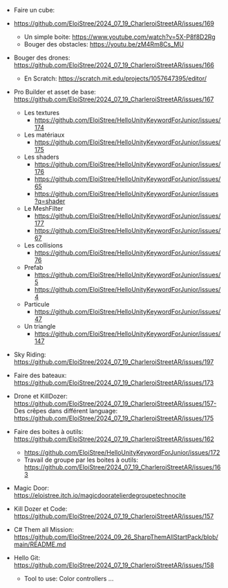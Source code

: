 

- Faire un cube:
- https://github.com/EloiStree/2024_07_19_CharleroiStreetAR/issues/169
  - Un simple boite: https://www.youtube.com/watch?v=5X-P8f8D2Rg
  - Bouger des obstacles: https://youtu.be/zM4Rm8Cs_MU
- Bouger des drones: https://github.com/EloiStree/2024_07_19_CharleroiStreetAR/issues/166
  - En Scratch: https://scratch.mit.edu/projects/1057647395/editor/
- Pro Builder et asset de base: https://github.com/EloiStree/2024_07_19_CharleroiStreetAR/issues/167
   - Les textures
     -  https://github.com/EloiStree/HelloUnityKeywordForJunior/issues/174
   - Les matériaux
     - https://github.com/EloiStree/HelloUnityKeywordForJunior/issues/175 
   - Les shaders
     - https://github.com/EloiStree/HelloUnityKeywordForJunior/issues/176
     - https://github.com/EloiStree/HelloUnityKeywordForJunior/issues/65
     - https://github.com/EloiStree/HelloUnityKeywordForJunior/issues?q=shader
   - Le MeshFilter 
     - https://github.com/EloiStree/HelloUnityKeywordForJunior/issues/177
     -  https://github.com/EloiStree/HelloUnityKeywordForJunior/issues/67
   - Les collisions
     - https://github.com/EloiStree/HelloUnityKeywordForJunior/issues/76 
   - Prefab
     - https://github.com/EloiStree/HelloUnityKeywordForJunior/issues/5  
     - https://github.com/EloiStree/HelloUnityKeywordForJunior/issues/4
   - Particule
     - https://github.com/EloiStree/HelloUnityKeywordForJunior/issues/47  
   - Un triangle
     - https://github.com/EloiStree/HelloUnityKeywordForJunior/issues/147  
- Sky Riding: https://github.com/EloiStree/2024_07_19_CharleroiStreetAR/issues/197
- Faire des bateaux: https://github.com/EloiStree/2024_07_19_CharleroiStreetAR/issues/173
- Drone et KillDozer: https://github.com/EloiStree/2024_07_19_CharleroiStreetAR/issues/157- Des crêpes dans différent language: https://github.com/EloiStree/2024_07_19_CharleroiStreetAR/issues/175 
- Faire des boites à outils: https://github.com/EloiStree/2024_07_19_CharleroiStreetAR/issues/162
  - https://github.com/EloiStree/HelloUnityKeywordForJunior/issues/172
  - Travail de groupe par les boites à outils: https://github.com/EloiStree/2024_07_19_CharleroiStreetAR/issues/163
- Magic Door: https://eloistree.itch.io/magicdooratelierdegroupetechnocite


- Kill Dozer et Code: https://github.com/EloiStree/2024_07_19_CharleroiStreetAR/issues/157

- C# Them all Mission: https://github.com/EloiStree/2024_09_26_SharpThemAllStartPack/blob/main/README.md



- Hello Git: https://github.com/EloiStree/2024_07_19_CharleroiStreetAR/issues/158
  - Tool to use: Color controllers ...
